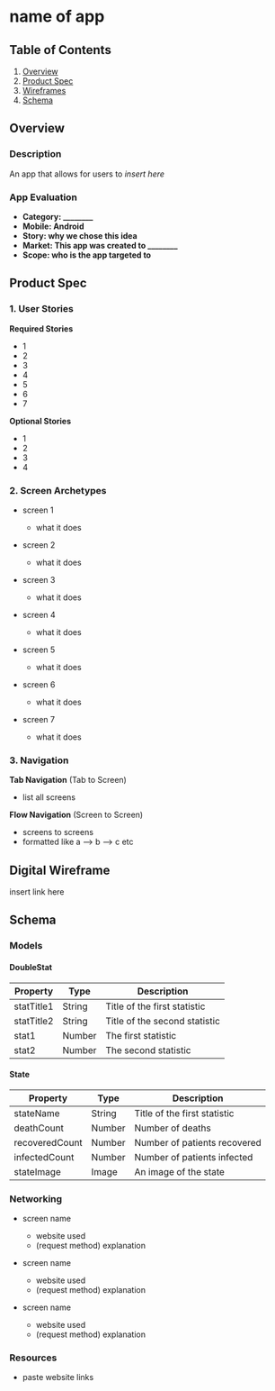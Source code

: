 # name of app

## Table of Contents
1. [Overview](#Overview)
1. [Product Spec](#Product-Spec)
1. [Wireframes](#Wireframes)
2. [Schema](#Schema)

## Overview
### Description
An app that allows for users to *insert here*

### App Evaluation

- **Category: ________**
- **Mobile: Android**
- **Story: why we chose this idea**
- **Market: This app was created to ________**
- **Scope: who is the app targeted to**

## Product Spec

### 1. User Stories 

**Required Stories**

* 1
* 2
* 3
* 4
* 5
* 6
* 7

**Optional Stories**

* 1
* 2
* 3
* 4

### 2. Screen Archetypes

* screen 1 
   * what it does 
   
* screen 2
   * what it does 

* screen 3 
   * what it does 

* screen 4 
   * what it does 

* screen 5 
   * what it does 

* screen 6 
   * what it does 

* screen 7 
   * what it does 

### 3. Navigation

**Tab Navigation** (Tab to Screen)

* list all screens

**Flow Navigation** (Screen to Screen)

* screens to screens 
* formatted like a --> b --> c etc

## Digital Wireframe
insert link here

## Schema 
### Models
#### DoubleStat

   | Property      | Type     | Description |
   | ------------- | -------- | ------------|
   | statTitle1         | String     | Title of the first statistic                        |
   | statTitle2     | String   | Title of the second statistic                             |
   | stat1        | Number   | The first statistic   |
   | stat2      | Number   | The second statistic |
   
   #### State

   | Property      | Type     | Description |
   | ------------- | -------- | ------------|
   | stateName         | String     | Title of the first statistic                        |
   | deathCount     | Number   | Number of deaths                             |
   | recoveredCount        | Number   | Number of patients recovered   |
   | infectedCount      | Number   | Number of patients infected |
   | stateImage | Image | An image of the state |
   
### Networking

* screen name
  * website used
  * (request method) explanation 

* screen name
  * website used
  * (request method) explanation 

* screen name
  * website used
  * (request method) explanation  
   
### Resources 
- paste website links
